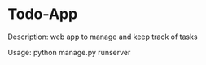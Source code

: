 # Todo-App

Description:
web app to manage and keep track of tasks

Usage:
python manage.py runserver
